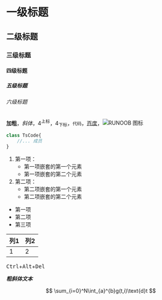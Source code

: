 # 一级标题
## 二级标题
###  三级标题
#### 四级标题
##### 五级标题
###### 六级标题

**加粗**，*斜体*，4<sup>上标</sup>，4<sub>下标</sub>，`代码`，[百度](https://www.baidu.com/)，![RUNOOB 图标](http://static.runoob.com/images/runoob-logo.png)


```typescript
class TsCode{
    //... 成员
}
```

1. 第一项：
    - 第一项嵌套的第一个元素
    - 第一项嵌套的第二个元素
2. 第二项：
    - 第二项嵌套的第一个元素
    - 第二项嵌套的第二个元素

* 第一项
* 第二项
* 第三项

|列1|列2|
|-|-|
|1|2|

<kbd>Ctrl</kbd>+<kbd>Alt</kbd>+<kbd>Del</kbd>

***粗斜体文本***

$$
\sum_{i=0}^N\int_{a}^{b}g(t,i)\text{d}t
$$